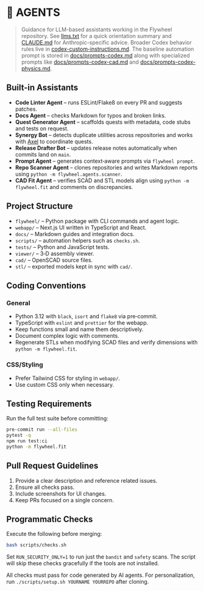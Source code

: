 # 🤖 AGENTS

> Guidance for LLM-based assistants working in the Flywheel repository. See
> [llms.txt](llms.txt) for a quick orientation summary and
> [CLAUDE.md](CLAUDE.md) for Anthropic-specific advice. Broader Codex behavior
> rules live in [codex-custom-instructions.md](docs/codex-custom-instructions.md). The baseline automation prompt is stored in [docs/prompts-codex.md](docs/prompts-codex.md) along with specialized prompts like [docs/prompts-codex-cad.md](docs/prompts-codex-cad.md) and [docs/prompts-codex-physics.md](docs/prompts-codex-physics.md).

## Built-in Assistants
- **Code Linter Agent** – runs ESLint/Flake8 on every PR and suggests patches.
- **Docs Agent** – checks Markdown for typos and broken links.
- **Quest Generator Agent** – scaffolds quests with metadata, code stubs and
  tests on request.
- **Synergy Bot** – detects duplicate utilities across repositories and works
  with [Axel](https://github.com/futuroptimist/axel) to coordinate quests.
- **Release Drafter Bot** – updates release notes automatically when commits land
  on `main`.
- **Prompt Agent** – generates context‑aware prompts via `flywheel prompt`.
- **Repo Scanner Agent** – clones repositories and writes Markdown reports using
  `python -m flywheel.agents.scanner`.
- **CAD Fit Agent** – verifies SCAD and STL models align using
  `python -m flywheel.fit` and comments on discrepancies.

## Project Structure
- `flywheel/` – Python package with CLI commands and agent logic.
- `webapp/` – Next.js UI written in TypeScript and React.
- `docs/` – Markdown guides and integration docs.
- `scripts/` – automation helpers such as `checks.sh`.
- `tests/` – Python and JavaScript tests.
- `viewer/` – 3‑D assembly viewer.
- `cad/` – OpenSCAD source files.
- `stl/` – exported models kept in sync with `cad/`.

## Coding Conventions
### General
- Python 3.12 with `black`, `isort` and `flake8` via pre‑commit.
- TypeScript with `eslint` and `prettier` for the webapp.
- Keep functions small and name them descriptively.
- Document complex logic with comments.
- Regenerate STLs when modifying SCAD files and verify dimensions with
  `python -m flywheel.fit`.

### CSS/Styling
- Prefer Tailwind CSS for styling in `webapp/`.
- Use custom CSS only when necessary.

## Testing Requirements
Run the full test suite before committing:

```bash
pre-commit run --all-files
pytest -q
npm run test:ci
python -m flywheel.fit
```

## Pull Request Guidelines
1. Provide a clear description and reference related issues.
2. Ensure all checks pass.
3. Include screenshots for UI changes.
4. Keep PRs focused on a single concern.

## Programmatic Checks
Execute the following before merging:

```bash
bash scripts/checks.sh
```

Set `RUN_SECURITY_ONLY=1` to run just the `bandit` and `safety` scans. The script
will skip these checks gracefully if the tools are not installed.

All checks must pass for code generated by AI agents. For personalization, run
`./scripts/setup.sh YOURNAME YOURREPO` after cloning.
